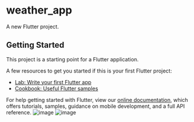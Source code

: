 # weather_app

A new Flutter project.

## Getting Started

This project is a starting point for a Flutter application.

A few resources to get you started if this is your first Flutter project:

- [Lab: Write your first Flutter app](https://flutter.dev/docs/get-started/codelab)
- [Cookbook: Useful Flutter samples](https://flutter.dev/docs/cookbook)

For help getting started with Flutter, view our
[online documentation](https://flutter.dev/docs), which offers tutorials,
samples, guidance on mobile development, and a full API reference.
![image](https://user-images.githubusercontent.com/77704981/196482413-65ce0b60-143a-4ae8-a07b-15bc9debfed0.png)
![image](https://user-images.githubusercontent.com/77704981/196482578-d4d6553b-7ca3-4cf2-b10d-e7060555af3f.png)

